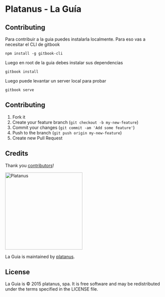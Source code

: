 # Platanus - La Guía

## Contributing

Para contribuir a la guia puedes instalarla localmente.
Para eso vas a necesitar el CLI de gitbook

```
npm install -g gitbook-cli
```

Luego en root de la guia debes instalar sus dependencias

```
gitbook install
```

Luego puede levantar un server local para probar

```
gitbook serve
```

## Contributing

1. Fork it
2. Create your feature branch (`git checkout -b my-new-feature`)
3. Commit your changes (`git commit -am 'Add some feature'`)
4. Push to the branch (`git push origin my-new-feature`)
5. Create new Pull Request

## Credits

Thank you [contributors](https://github.com/platanus/la-guia/graphs/contributors)!

<img src="http://platan.us/gravatar_with_text.png" alt="Platanus" width="250"/>

La Guia is maintained by [platanus](http://platan.us).

## License

La Guia is © 2015 platanus, spa. It is free software and may be redistributed under the terms specified in the LICENSE file.

